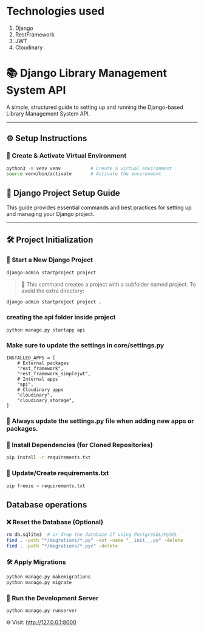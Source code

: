 # Technologies used

1) Django
2) RestFramework
3) JWT
4) Cloudinary

# 📚 Django Library Management System API

A simple, structured guide to setting up and running the Django-based Library Management System API.

---

## ⚙️ Setup Instructions

### 🐍 Create & Activate Virtual Environment

```bash
python3 -m venv venv           # Create a virtual environment
source venv/bin/activate       # Activate the environment
```

## 🚀 Django Project Setup Guide

This guide provides essential commands and best practices for setting up and managing your Django project.

---

## 🛠 Project Initialization

### 🧱 Start a New Django Project

```bash
django-admin startproject project
```

>🔸 This command creates a project with a subfolder named project. To avoid the extra directory:
```bash
django-admin startproject project .
```

### creating the api folder inside project
```base
python manage.py startapp api 
```
### Make sure to update the settings in core/settings.py
```base
INSTALLED_APPS = [
    # External packages
    "rest_framework",
    "rest_framework_simplejwt",
    # Internal apps
    "api",
    # Cloudinary apps
    "cloudinary",
    "cloudinary_storage",
]
```
### 🔧 Always update the settings.py file when adding new apps or packages.

### 📅 Install Dependencies (for Cloned Repositories)
```bash
pip install -r requirements.txt
```

### 📂 Update/Create requirements.txt
```bash
pip freeze > requirements.txt
```

## Database operations

### ❌ Reset the Database (Optional)

```bash
rm db.sqlite3  # or drop the database if using PostgreSQL/MySQL
find . -path "*/migrations/*.py" -not -name "__init__.py" -delete
find . -path "*/migrations/*.pyc" -delete
```
### 🛠️ Apply Migrations
```bash
python manage.py makemigrations
python manage.py migrate
```
### 🧪 Run the Development Server
```bash
python manage.py runserver
```
🌐 Visit: http://127.0.0.1:8000


